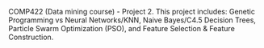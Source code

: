 COMP422 (Data mining course) - Project 2. This project includes: Genetic Programming vs Neural Networks/KNN, Naive Bayes/C4.5 Decision Trees, Particle Swarm Optimization (PSO), and Feature Selection & Feature Construction.
